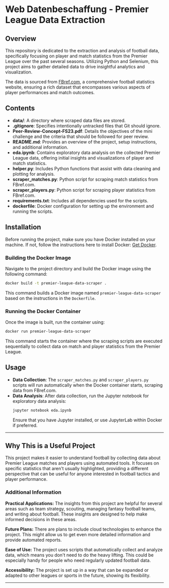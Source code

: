 # Web Datenbeschaffung - Premier League Data Extraction

## Overview
This repository is dedicated to the extraction and analysis of football data, specifically focusing on player and match statistics from the Premier League over the past several seasons. Utilizing Python and Selenium, this project aims to gather detailed data to drive insightful analytics and visualization.

The data is sourced from [FBref.com](https://fbref.com), a comprehensive football statistics website, ensuring a rich dataset that encompasses various aspects of player performances and match outcomes.

## Contents
- **data/**: A directory where scraped data files are stored.
- **.gitignore**: Specifies intentionally untracked files that Git should ignore.
- **Peer-Review-Concept-FS23.pdf**: Details the objectives of the mini challenge and the criteria that should be followed for peer review.
- **README.md**: Provides an overview of the project, setup instructions, and additional information.
- **eda.ipynb**: Contains exploratory data analysis on the collected Premier League data, offering initial insights and visualizations of player and match statistics.
- **helper.py**: Includes Python functions that assist with data cleaning and plotting for analysis.
- **scraper_matches.py**: Python script for scraping match statistics from FBref.com.
- **scraper_players.py**: Python script for scraping player statistics from FBref.com.
- **requirements.txt**: Includes all dependencies used for the scripts.
- **dockerfile**: Docker configuration for setting up the environment and running the scripts.

## Installation
Before running the project, make sure you have Docker installed on your machine. If not, follow the instructions here to install Docker: [Get Docker](https://docs.docker.com/get-docker/).

### Building the Docker Image
Navigate to the project directory and build the Docker image using the following command:
```bash
docker build -t premier-league-data-scraper .
```
This command builds a Docker image named `premier-league-data-scraper` based on the instructions in the `Dockerfile`.

### Running the Docker Container
Once the image is built, run the container using:
```bash
docker run premier-league-data-scraper
```
This command starts the container where the scraping scripts are executed sequentially to collect data on match and player statistics from the Premier League.

## Usage
- **Data Collection**: The `scraper_matches.py` and `scraper_players.py` scripts will run automatically when the Docker container starts, scraping data from FBref.com.
- **Data Analysis**: After data collection, run the Jupyter notebook for exploratory data analysis:
  ```bash
  jupyter notebook eda.ipynb
  ```
  Ensure that you have Jupyter installed, or use JupyterLab within Docker if preferred.
  
---

## Why This is a Useful Project

This project makes it easier to understand football by collecting data about Premier League matches and players using automated tools. It focuses on specific statistics that aren't usually highlighted, providing a different perspective that can be useful for anyone interested in football tactics and player performance.

### Additional Information

**Practical Applications:** The insights from this project are helpful for several areas such as team strategy, scouting, managing fantasy football teams, and writing about football. These insights are designed to help make informed decisions in these areas.

**Future Plans:** There are plans to include cloud technologies to enhance the project. This might allow us to get even more detailed information and provide automated reports.

**Ease of Use:** The project uses scripts that automatically collect and analyze data, which means you don't need to do the heavy lifting. This could be especially handy for people who need regularly updated football data.

**Accessibility:** The project is set up in a way that can be expanded or adapted to other leagues or sports in the future, showing its flexibility.

---
